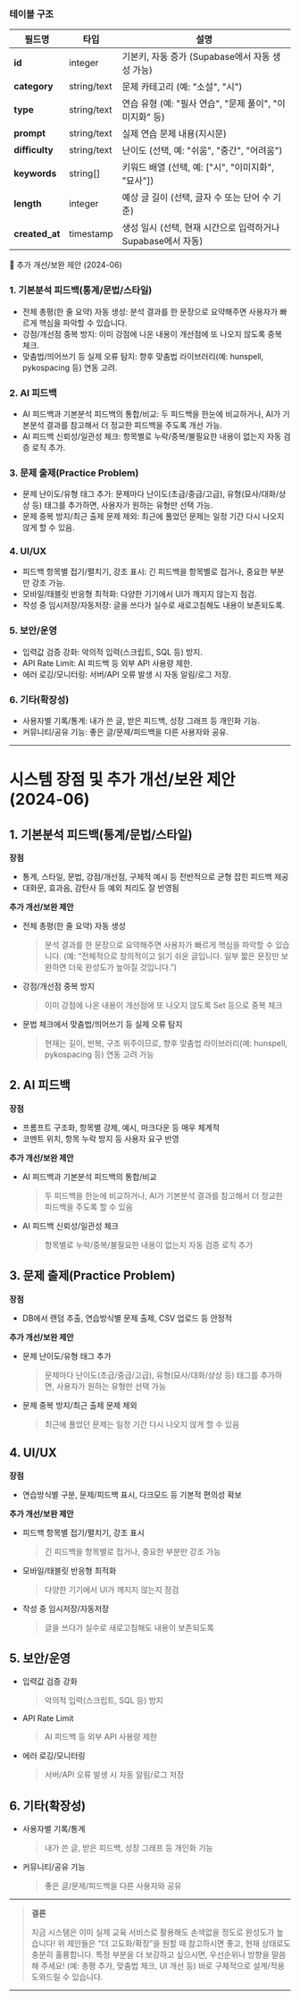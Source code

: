 ### 테이블 구조
| 필드명             | 타입          | 설명                                      |
| --------------- | ----------- | --------------------------------------- |
| **id**          | integer     | 기본키, 자동 증가 (Supabase에서 자동 생성 가능)        |
| **category**    | string/text | 문제 카테고리 (예: "소설", "시")                  |
| **type**        | string/text | 연습 유형 (예: "필사 연습", "문제 풀이", "이미지화" 등)   |
| **prompt**      | string/text | 실제 연습 문제 내용(지시문)                        |
| **difficulty**  | string/text | 난이도 (선택, 예: "쉬움", "중간", "어려움")          |
| **keywords**    | string\[]   | 키워드 배열 (선택, 예: \["시", "이미지화", "묘사"])    |
| **length**      | integer     | 예상 글 길이 (선택, 글자 수 또는 단어 수 기준)           |
| **created\_at** | timestamp   | 생성 일시 (선택, 현재 시간으로 입력하거나 Supabase에서 자동) |


🚀 추가 개선/보완 제안 (2024-06)

### 1. 기본분석 피드백(통계/문법/스타일)
- 전체 총평(한 줄 요약) 자동 생성: 분석 결과를 한 문장으로 요약해주면 사용자가 빠르게 핵심을 파악할 수 있습니다.
- 강점/개선점 중복 방지: 이미 강점에 나온 내용이 개선점에 또 나오지 않도록 중복 체크.
- 맞춤법/띄어쓰기 등 실제 오류 탐지: 향후 맞춤법 라이브러리(예: hunspell, pykospacing 등) 연동 고려.

### 2. AI 피드백
- AI 피드백과 기본분석 피드백의 통합/비교: 두 피드백을 한눈에 비교하거나, AI가 기본분석 결과를 참고해서 더 정교한 피드백을 주도록 개선 가능.
- AI 피드백 신뢰성/일관성 체크: 항목별로 누락/중복/불필요한 내용이 없는지 자동 검증 로직 추가.

### 3. 문제 출제(Practice Problem)
- 문제 난이도/유형 태그 추가: 문제마다 난이도(초급/중급/고급), 유형(묘사/대화/상상 등) 태그를 추가하면, 사용자가 원하는 유형만 선택 가능.
- 문제 중복 방지/최근 출제 문제 제외: 최근에 풀었던 문제는 일정 기간 다시 나오지 않게 할 수 있음.

### 4. UI/UX
- 피드백 항목별 접기/펼치기, 강조 표시: 긴 피드백을 항목별로 접거나, 중요한 부분만 강조 가능.
- 모바일/태블릿 반응형 최적화: 다양한 기기에서 UI가 깨지지 않는지 점검.
- 작성 중 임시저장/자동저장: 글을 쓰다가 실수로 새로고침해도 내용이 보존되도록.

### 5. 보안/운영
- 입력값 검증 강화: 악의적 입력(스크립트, SQL 등) 방지.
- API Rate Limit: AI 피드백 등 외부 API 사용량 제한.
- 에러 로깅/모니터링: 서버/API 오류 발생 시 자동 알림/로그 저장.

### 6. 기타(확장성)
- 사용자별 기록/통계: 내가 쓴 글, 받은 피드백, 성장 그래프 등 개인화 기능.
- 커뮤니티/공유 기능: 좋은 글/문제/피드백을 다른 사용자와 공유.

---

# 시스템 장점 및 추가 개선/보완 제안 (2024-06)

## 1. 기본분석 피드백(통계/문법/스타일)
**장점**
- 통계, 스타일, 문법, 강점/개선점, 구체적 예시 등 전반적으로 균형 잡힌 피드백 제공
- 대화문, 효과음, 감탄사 등 예외 처리도 잘 반영됨

**추가 개선/보완 제안**
- 전체 총평(한 줄 요약) 자동 생성
  > 분석 결과를 한 문장으로 요약해주면 사용자가 빠르게 핵심을 파악할 수 있습니다.
  > (예: “전체적으로 창의적이고 읽기 쉬운 글입니다. 일부 짧은 문장만 보완하면 더욱 완성도가 높아질 것입니다.”)
- 강점/개선점 중복 방지
  > 이미 강점에 나온 내용이 개선점에 또 나오지 않도록 Set 등으로 중복 체크
- 문법 체크에서 맞춤법/띄어쓰기 등 실제 오류 탐지
  > 현재는 길이, 반복, 구조 위주이므로, 향후 맞춤법 라이브러리(예: hunspell, pykospacing 등) 연동 고려 가능

## 2. AI 피드백
**장점**
- 프롬프트 구조화, 항목별 강제, 예시, 마크다운 등 매우 체계적
- 코멘트 위치, 항목 누락 방지 등 사용자 요구 반영

**추가 개선/보완 제안**
- AI 피드백과 기본분석 피드백의 통합/비교
  > 두 피드백을 한눈에 비교하거나, AI가 기본분석 결과를 참고해서 더 정교한 피드백을 주도록 할 수 있음
- AI 피드백 신뢰성/일관성 체크
  > 항목별로 누락/중복/불필요한 내용이 없는지 자동 검증 로직 추가

## 3. 문제 출제(Practice Problem)
**장점**
- DB에서 랜덤 추출, 연습방식별 문제 출제, CSV 업로드 등 안정적

**추가 개선/보완 제안**
- 문제 난이도/유형 태그 추가
  > 문제마다 난이도(초급/중급/고급), 유형(묘사/대화/상상 등) 태그를 추가하면, 사용자가 원하는 유형만 선택 가능
- 문제 중복 방지/최근 출제 문제 제외
  > 최근에 풀었던 문제는 일정 기간 다시 나오지 않게 할 수 있음

## 4. UI/UX
**장점**
- 연습방식별 구분, 문제/피드백 표시, 다크모드 등 기본적 편의성 확보

**추가 개선/보완 제안**
- 피드백 항목별 접기/펼치기, 강조 표시
  > 긴 피드백을 항목별로 접거나, 중요한 부분만 강조 가능
- 모바일/태블릿 반응형 최적화
  > 다양한 기기에서 UI가 깨지지 않는지 점검
- 작성 중 임시저장/자동저장
  > 글을 쓰다가 실수로 새로고침해도 내용이 보존되도록

## 5. 보안/운영
- 입력값 검증 강화
  > 악의적 입력(스크립트, SQL 등) 방지
- API Rate Limit
  > AI 피드백 등 외부 API 사용량 제한
- 에러 로깅/모니터링
  > 서버/API 오류 발생 시 자동 알림/로그 저장

## 6. 기타(확장성)
- 사용자별 기록/통계
  > 내가 쓴 글, 받은 피드백, 성장 그래프 등 개인화 기능
- 커뮤니티/공유 기능
  > 좋은 글/문제/피드백을 다른 사용자와 공유

---

> **결론**
>
> 지금 시스템은 이미 실제 교육 서비스로 활용해도 손색없을 정도로 완성도가 높습니다!
> 위 제안들은 “더 고도화/확장”을 원할 때 참고하시면 좋고, 현재 상태로도 충분히 훌륭합니다.
> 특정 부분을 더 보강하고 싶으시면, 우선순위나 방향을 말씀해 주세요!
> (예: 총평 추가, 맞춤법 체크, UI 개선 등)
> 바로 구체적으로 설계/적용 도와드릴 수 있습니다.

---
